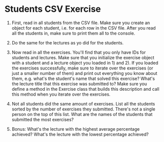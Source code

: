 # Students CSV Exercise

1) First, read in all students from the CSV file. Make sure you create an object for each student, i.e. for each row in the CSV file. After you read all the students in, make sure to print them all to the console.

2) Do the same for the lectures as yo did for the students.

3) Now read in all the exercises. You'll find that you only have IDs for students and lectures. Make sure that you initialize the exercise object with a student and a lecture object you loaded in 1) and 2). If you loaded the exercises successfully, make sure to iterate over the exercises (or just a smaller number of them) and print out everything you know about them, e.g. what's the student's name that solved this exercise? What's the lecture title that this exercise was submitted to? Make sure you define a method in the Exercise class that builds this description and call this method when you iterate over the exercises.

4) Not all students did the same amount of exercises. List all the students sorted by the number of exercises they submitted. There's not a single person on the top of this list. What are the names of the students that submitted the most exercises?

5) Bonus: What's the lecture with the highest average percentage achieved? What's the lecture with the lowest percentage achieved?

